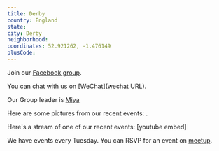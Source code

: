 ```yaml
---
title: Derby
country: England
state: 
city: Derby
neighborhood: 
coordinates: 52.921262, -1.476149
plusCode:
---
```

Join our [Facebook group](https://www.facebook.com/groups/free.code.camp.derby).

You can chat with us on [WeChat](wechat URL).

Our Group leader is [Miya](freecodecamp.org/miya)

Here are some pictures from our recent events:
![]().

Here's a stream of one of our recent events:
[youtube embed]

We have events every Tuesday. You can RSVP for an event on [meetup](meetupurl).
